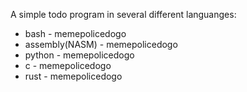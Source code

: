 A simple todo program in several different languanges:
 - bash - memepolicedogo
 - assembly(NASM) - memepolicedogo
 - python - memepolicedogo
 - c - memepolicedogo
 - rust - memepolicedogo
